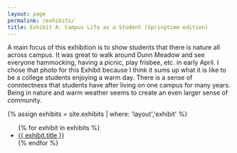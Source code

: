 ```yaml
---
layout: page
permalink: /exhibits/
title: Exhibit A: Campus Life as a Student (Springtime edition) 
---
```


A main focus of this exhibition is to show students that there is nature all across campus. It was great to walk around Dunn Meadow and see everyone hammocking, having a picnic, play frisbee, etc. in early April. I chose that photo for this Exhibit because I think it sums up what it is like to be a college students enjoying a warm day. There is a sense of conntectness that students have after living on one campus for many years. Being in nature and warm weather seems to create an even larger sense of community. 


{% assign exhibits = site.exhibits | where: 'layout','exhibit' %}
<ul>
  {% for exhibit in exhibits %}
    <li>
      <a href='{{ exhibit.url | absolute_url }}'>
        {{ exhibit.title }}
      </a>
    </li>
  {% endfor %}
</ul>
